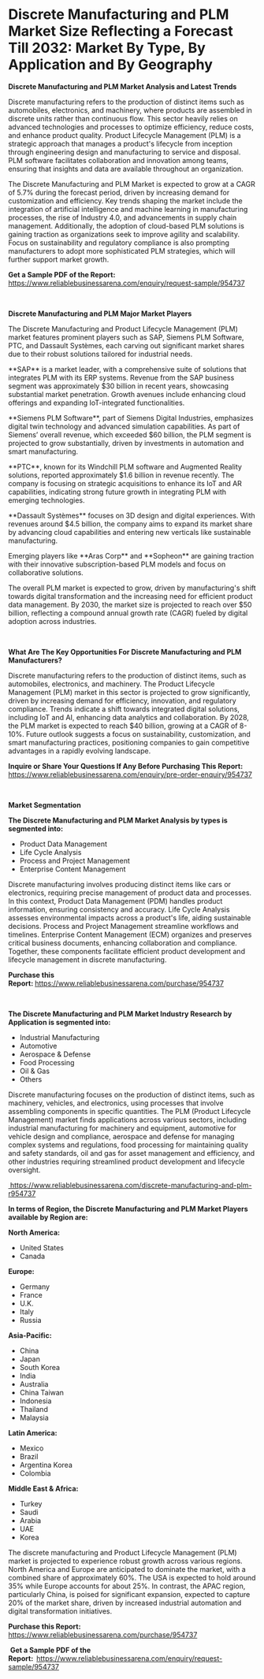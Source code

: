 <p><h1>Discrete Manufacturing and PLM Market Size Reflecting a Forecast Till 2032: Market By Type, By Application and By Geography</h1></p><p><strong>Discrete Manufacturing and PLM Market Analysis and Latest Trends</strong></p>
<p><p>Discrete manufacturing refers to the production of distinct items such as automobiles, electronics, and machinery, where products are assembled in discrete units rather than continuous flow. This sector heavily relies on advanced technologies and processes to optimize efficiency, reduce costs, and enhance product quality. Product Lifecycle Management (PLM) is a strategic approach that manages a product's lifecycle from inception through engineering design and manufacturing to service and disposal. PLM software facilitates collaboration and innovation among teams, ensuring that insights and data are available throughout an organization. </p><p>The Discrete Manufacturing and PLM Market is expected to grow at a CAGR of 5.7% during the forecast period, driven by increasing demand for customization and efficiency. Key trends shaping the market include the integration of artificial intelligence and machine learning in manufacturing processes, the rise of Industry 4.0, and advancements in supply chain management. Additionally, the adoption of cloud-based PLM solutions is gaining traction as organizations seek to improve agility and scalability. Focus on sustainability and regulatory compliance is also prompting manufacturers to adopt more sophisticated PLM strategies, which will further support market growth.</p></p>
<p><strong>Get a Sample PDF of the Report:&nbsp;</strong> <a href="https://www.reliablebusinessarena.com/enquiry/request-sample/954737?utm_campaign=3193&utm_medium=2&utm_source=Github&utm_content=ia&utm_term=18042025&utm_id=discrete-manufacturing-and-plm">https://www.reliablebusinessarena.com/enquiry/request-sample/954737</a></p>
<p>&nbsp;</p>
<p><strong>Discrete Manufacturing and PLM Major Market Players</strong></p>
<p><p>The Discrete Manufacturing and Product Lifecycle Management (PLM) market features prominent players such as SAP, Siemens PLM Software, PTC, and Dassault Systèmes, each carving out significant market shares due to their robust solutions tailored for industrial needs.</p><p>**SAP** is a market leader, with a comprehensive suite of solutions that integrates PLM with its ERP systems. Revenue from the SAP business segment was approximately $30 billion in recent years, showcasing substantial market penetration. Growth avenues include enhancing cloud offerings and expanding IoT-integrated functionalities.</p><p>**Siemens PLM Software**, part of Siemens Digital Industries, emphasizes digital twin technology and advanced simulation capabilities. As part of Siemens’ overall revenue, which exceeded $60 billion, the PLM segment is projected to grow substantially, driven by investments in automation and smart manufacturing.</p><p>**PTC**, known for its Windchill PLM software and Augmented Reality solutions, reported approximately $1.6 billion in revenue recently. The company is focusing on strategic acquisitions to enhance its IoT and AR capabilities, indicating strong future growth in integrating PLM with emerging technologies.</p><p>**Dassault Systèmes** focuses on 3D design and digital experiences. With revenues around $4.5 billion, the company aims to expand its market share by advancing cloud capabilities and entering new verticals like sustainable manufacturing.</p><p>Emerging players like **Aras Corp** and **Sopheon** are gaining traction with their innovative subscription-based PLM models and focus on collaborative solutions. </p><p>The overall PLM market is expected to grow, driven by manufacturing's shift towards digital transformation and the increasing need for efficient product data management. By 2030, the market size is projected to reach over $50 billion, reflecting a compound annual growth rate (CAGR) fueled by digital adoption across industries.</p></p>
<p>&nbsp;</p>
<p><strong>What Are The Key Opportunities For Discrete Manufacturing and PLM Manufacturers?</strong></p>
<p><p>Discrete manufacturing refers to the production of distinct items, such as automobiles, electronics, and machinery. The Product Lifecycle Management (PLM) market in this sector is projected to grow significantly, driven by increasing demand for efficiency, innovation, and regulatory compliance. Trends indicate a shift towards integrated digital solutions, including IoT and AI, enhancing data analytics and collaboration. By 2028, the PLM market is expected to reach $40 billion, growing at a CAGR of 8-10%. Future outlook suggests a focus on sustainability, customization, and smart manufacturing practices, positioning companies to gain competitive advantages in a rapidly evolving landscape.</p></p>
<p><strong>Inquire or Share Your Questions If Any Before Purchasing This Report:</strong> <a href="https://www.reliablebusinessarena.com/enquiry/pre-order-enquiry/954737?utm_campaign=3193&utm_medium=2&utm_source=Github&utm_content=ia&utm_term=18042025&utm_id=discrete-manufacturing-and-plm">https://www.reliablebusinessarena.com/enquiry/pre-order-enquiry/954737</a></p>
<p>&nbsp;</p>
<p><strong>Market Segmentation</strong></p>
<p><strong>The Discrete Manufacturing and PLM Market Analysis by types is segmented into:</strong></p>
<p><ul><li>Product Data Management</li><li>Life Cycle Analysis</li><li>Process and Project Management</li><li>Enterprise Content Management</li></ul></p>
<p><p>Discrete manufacturing involves producing distinct items like cars or electronics, requiring precise management of product data and processes. In this context, Product Data Management (PDM) handles product information, ensuring consistency and accuracy. Life Cycle Analysis assesses environmental impacts across a product's life, aiding sustainable decisions. Process and Project Management streamline workflows and timelines. Enterprise Content Management (ECM) organizes and preserves critical business documents, enhancing collaboration and compliance. Together, these components facilitate efficient product development and lifecycle management in discrete manufacturing.</p></p>
<p><strong>Purchase this Report:&nbsp;</strong><a href="https://www.reliablebusinessarena.com/purchase/954737?utm_campaign=3193&utm_medium=2&utm_source=Github&utm_content=ia&utm_term=18042025&utm_id=discrete-manufacturing-and-plm">https://www.reliablebusinessarena.com/purchase/954737</a></p>
<p>&nbsp;</p>
<p><strong>The Discrete Manufacturing and PLM Market Industry Research by Application is segmented into:</strong></p>
<p><ul><li>Industrial Manufacturing</li><li>Automotive</li><li>Aerospace & Defense</li><li>Food Processing</li><li>Oil & Gas</li><li>Others</li></ul></p>
<p><p>Discrete manufacturing focuses on the production of distinct items, such as machinery, vehicles, and electronics, using processes that involve assembling components in specific quantities. The PLM (Product Lifecycle Management) market finds applications across various sectors, including industrial manufacturing for machinery and equipment, automotive for vehicle design and compliance, aerospace and defense for managing complex systems and regulations, food processing for maintaining quality and safety standards, oil and gas for asset management and efficiency, and other industries requiring streamlined product development and lifecycle oversight.</p></p>
<p><a href="https://www.reliablebusinessarena.com/discrete-manufacturing-and-plm-r954737?utm_campaign=3193&utm_medium=2&utm_source=Github&utm_content=ia&utm_term=18042025&utm_id=discrete-manufacturing-and-plm">&nbsp;https://www.reliablebusinessarena.com/discrete-manufacturing-and-plm-r954737</a></p>
<p><strong>In terms of Region, the Discrete Manufacturing and PLM Market Players available by Region are:</strong></p>
<p>
    <p> <strong> North America: </strong>
        <ul>
            <li>United States</li>
            <li>Canada</li>
        </ul>
        </p> 
    <p> <strong> Europe: </strong>
        <ul>
            <li>Germany</li>
            <li>France</li>
            <li>U.K.</li>
            <li>Italy</li>
            <li>Russia</li>
        </ul>
        </p> 
    <p> <strong> Asia-Pacific: </strong>
        <ul>
            <li>China</li>
            <li>Japan</li>
            <li>South Korea</li>
            <li>India</li>
            <li>Australia</li>
            <li>China Taiwan</li>
            <li>Indonesia</li>
            <li>Thailand</li>
            <li>Malaysia</li>
        </ul>
        </p> 
    <p> <strong> Latin America: </strong>
        <ul>
            <li>Mexico</li>
            <li>Brazil</li>
            <li>Argentina Korea</li>
            <li>Colombia</li>
        </ul>
        </p> 
    <p> <strong> Middle East & Africa: </strong>
        <ul>
            <li>Turkey</li>
            <li>Saudi</li>
            <li>Arabia</li>
            <li>UAE</li>
            <li>Korea</li>
        </ul>
    </p>
    </p>
<p><p>The discrete manufacturing and Product Lifecycle Management (PLM) market is projected to experience robust growth across various regions. North America and Europe are anticipated to dominate the market, with a combined share of approximately 60%. The USA is expected to hold around 35% while Europe accounts for about 25%. In contrast, the APAC region, particularly China, is poised for significant expansion, expected to capture 20% of the market share, driven by increased industrial automation and digital transformation initiatives.</p></p>
<p><strong>Purchase this Report: </strong><a href="https://www.reliablebusinessarena.com/purchase/954737?utm_campaign=3193&utm_medium=2&utm_source=Github&utm_content=ia&utm_term=18042025&utm_id=discrete-manufacturing-and-plm">https://www.reliablebusinessarena.com/purchase/954737</a></p>
<p>&nbsp;<strong>Get a Sample PDF of the Report:&nbsp;&nbsp;</strong><a href="https://www.reliablebusinessarena.com/enquiry/request-sample/954737?utm_campaign=3193&utm_medium=2&utm_source=Github&utm_content=ia&utm_term=18042025&utm_id=discrete-manufacturing-and-plm">https://www.reliablebusinessarena.com/enquiry/request-sample/954737</a></p>
<p><strong></strong></p>
<p><p></p><p></p><p></p></p>